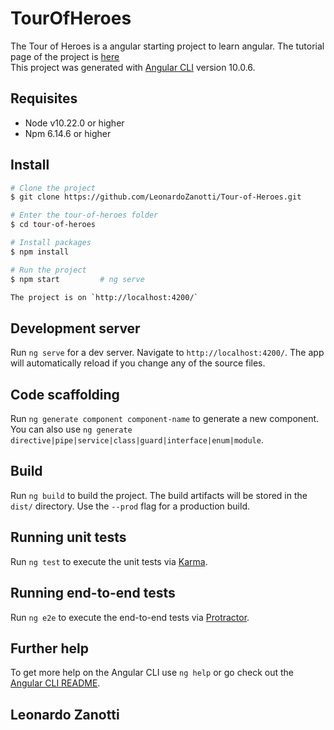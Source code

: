 # TourOfHeroes

The Tour of Heroes is a angular starting project to learn angular. The tutorial page of the project is [here](https://angular.io/tutorial) <br>
This project was generated with [Angular CLI](https://github.com/angular/angular-cli) version 10.0.6.

## Requisites

* Node v10.22.0 or higher
* Npm 6.14.6 or higher

## Install

```bash
# Clone the project
$ git clone https://github.com/LeonardoZanotti/Tour-of-Heroes.git

# Enter the tour-of-heroes folder
$ cd tour-of-heroes

# Install packages
$ npm install

# Run the project
$ npm start         # ng serve

The project is on `http://localhost:4200/`
```

## Development server

Run `ng serve` for a dev server. Navigate to `http://localhost:4200/`. The app will automatically reload if you change any of the source files.

## Code scaffolding

Run `ng generate component component-name` to generate a new component. You can also use `ng generate directive|pipe|service|class|guard|interface|enum|module`.

## Build

Run `ng build` to build the project. The build artifacts will be stored in the `dist/` directory. Use the `--prod` flag for a production build.

## Running unit tests

Run `ng test` to execute the unit tests via [Karma](https://karma-runner.github.io).

## Running end-to-end tests

Run `ng e2e` to execute the end-to-end tests via [Protractor](http://www.protractortest.org/).

## Further help

To get more help on the Angular CLI use `ng help` or go check out the [Angular CLI README](https://github.com/angular/angular-cli/blob/master/README.md).

## Leonardo Zanotti